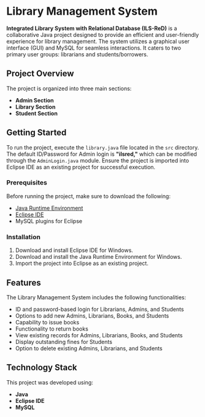 # Library Management System

**Integrated Library System with Relational Database (ILS-ReD)** is a collaborative Java project designed to provide an efficient and user-friendly experience for library management. The system utilizes a graphical user interface (GUI) and MySQL for seamless interactions. It caters to two primary user groups: librarians and students/borrowers.

## Project Overview

The project is organized into three main sections:
- **Admin Section**
- **Library Section**
- **Student Section**

## Getting Started

To run the project, execute the `library.java` file located in the `src` directory. The default ID/Password for Admin login is **"ilsred,"** which can be modified through the `AdminLogin.java` module. Ensure the project is imported into Eclipse IDE as an existing project for successful execution.

### Prerequisites

Before running the project, make sure to download the following:
- [Java Runtime Environment](https://www.oracle.com/java/technologies/javase-jdk11-downloads.html)
- [Eclipse IDE](https://www.eclipse.org/downloads/)
- MySQL plugins for Eclipse

### Installation

1. Download and install Eclipse IDE for Windows.
2. Download and install the Java Runtime Environment for Windows.
3. Import the project into Eclipse as an existing project.

## Features

The Library Management System includes the following functionalities:
- ID and password-based login for Librarians, Admins, and Students
- Options to add new Admins, Librarians, Books, and Students
- Capability to issue books
- Functionality to return books
- View existing records for Admins, Librarians, Books, and Students
- Display outstanding fines for Students
- Option to delete existing Admins, Librarians, and Students

## Technology Stack

This project was developed using:
- **Java**
- **Eclipse IDE**
- **MySQL**


